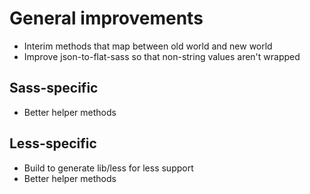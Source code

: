 # General improvements
* Interim methods that map between old world and new world
* Improve json-to-flat-sass so that non-string values aren't wrapped

## Sass-specific
* Better helper methods

## Less-specific 
* Build to generate lib/less for less support
* Better helper methods